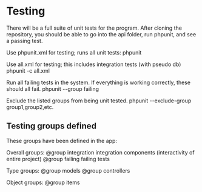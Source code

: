 Testing
=========
There will be a full suite of unit tests for the program. After cloning the repository, you should be able to go into the api folder, run phpunit, and see a passing test. 

Use phpunit.xml for testing; runs all unit tests:
    phpunit             

Use all.xml for testing; this includes integration tests (with pseudo db)
    phpunit -c all.xml  

Run all failing tests in the system. If everything is working correctly, these should all fail.
    phpunit --group failing

Exclude the listed groups from being unit tested. 
    phpunit --exclude-group group1,group2,etc.

    

Testing groups defined
------------------------
These groups have been defined in the app:

Overall groups:
    @group integration  integration components (interactivity of entire project)
    @group failing      failing tests

Type groups:
    @group models
    @group controllers

Object groups:
    @group items

    